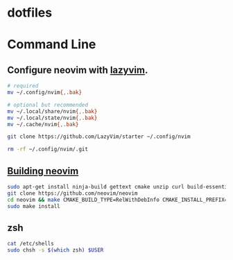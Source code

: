 # dotfiles
# Command Line

## Configure neovim with [lazyvim](https://www.lazyvim.org/installation).

```sh
# required
mv ~/.config/nvim{,.bak}

# optional but recommended
mv ~/.local/share/nvim{,.bak}
mv ~/.local/state/nvim{,.bak}
mv ~/.cache/nvim{,.bak}

git clone https://github.com/LazyVim/starter ~/.config/nvim

rm -rf ~/.config/nvim/.git
```

## [Building neovim](https://github.com/neovim/neovim/blob/master/BUILD.md)

```sh
sudo apt-get install ninja-build gettext cmake unzip curl build-essential git
git clone https://github.com/neovim/neovim
cd neovim && make CMAKE_BUILD_TYPE=RelWithDebInfo CMAKE_INSTALL_PREFIX=~/.local/
sudo make install
```

## zsh

```sh
cat /etc/shells
sudo chsh -s $(which zsh) $USER
```
